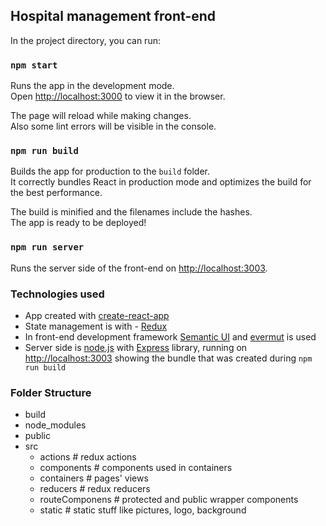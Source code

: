 
## Hospital management front-end

In the project directory, you can run:

### `npm start`

Runs the app in the development mode.<br />
Open [http://localhost:3000](http://localhost:3000) to view it in the browser.

The page will reload while making changes.<br />
Also some lint errors will be visible in the console.

### `npm run build`

Builds the app for production to the `build` folder.<br />
It correctly bundles React in production mode and optimizes the build for the best performance.

The build is minified and the filenames include the hashes.<br />
The app is ready to be deployed!

### `npm run server`

Runs the server side of the front-end on [http://localhost:3003](http://localhost:3003).

### Technologies used

- App created with [create-react-app](https://github.com/facebook/create-react-app)
- State management is with - [Redux](https://github.com/reduxjs/redux)
- In front-end development framework [Semantic UI](https://github.com/Semantic-Org/Semantic-UI-React) and [evermut](https://github.com/mutable/evermut) is used
- Server side is [node.js](https://github.com/nodejs) with [Express](https://github.com/expressjs/express) library, running on [http://localhost:3003](http://localhost:3003) showing the bundle that was created during `npm run build`

### Folder Structure

- build<br>
- node_modules<br>
- public<br>
- src<br>
     - actions # redux actions<br>
     - components # components used in containers<br>
     - containers # pages' views<br>
     - reducers # redux reducers<br>
     - routeComponens # protected and public wrapper components<br>
     - static # static stuff like pictures, logo, background<br>
      
